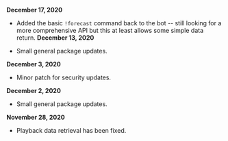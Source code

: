**December 17, 2020**

- Added the basic `!forecast` command back to the bot -- still looking for a more comprehensive API but this at least allows some simple data return.
**December 13, 2020**

- Small general package updates.

**December 3, 2020**

- Minor patch for security updates.

**December 2, 2020**

- Small general package updates.

**November 28, 2020**

- Playback data retrieval has been fixed.
